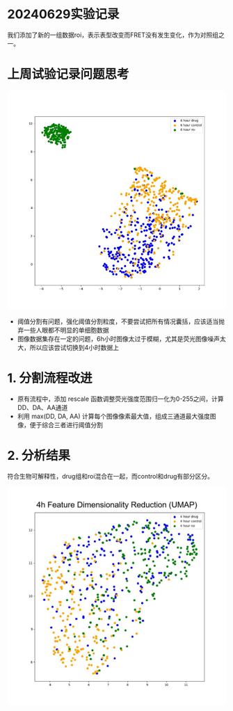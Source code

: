 # 20240629实验记录
我们添加了新的一组数据roi，表示表型改变而FRET没有发生变化，作为对照组之一。

# 上周试验记录问题思考

![6h降维分析](../data/result/FRET-BF/result_20240616_BF_model_UMAP_labels_6h.jpg)

- 阈值分割有问题，强化阈值分割粒度，不要尝试把所有情况囊括，应该适当抛弃一些人眼都不明显的单细胞数据
- 图像数据集存在一定的问题，6h小时图像太过于模糊，尤其是荧光图像噪声太大，所以应该尝试切换到4小时数据上

# 1. 分割流程改进

- 原有流程中，添加 rescale 函数调整荧光强度范围归一化为0-255之间，计算DD、DA、AA通道
- 利用 max(DD, DA, AA) 计算每个图像像素最大值，组成三通道最大强度图像，便于综合三者进行阈值分割

# 2. 分析结果

符合生物可解释性，drug组和roi混合在一起，而control和drug有部分区分。

![4h降维分析](../data/images/4h.png)
